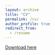 ```yaml
---
layout: archive
title: "CV"
permalink: /cv/
author_profile: true
redirect_from:
  - /resume
---
```


[Download here](http://weeseml.github.io/files/Weese_CV.pdf)
